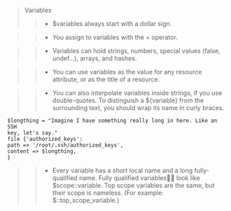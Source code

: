 > Variables
>> * $variables always start with a dollar sign.

>> * You assign to variables with the = operator.

>> * Variables can hold strings, numbers, special values (false, undef…), arrays, and hashes.

>> * You can use variables as the value for any resource attribute, or as the title of a resource.

>> * You can also interpolate variables inside strings, if you use double-quotes. To distinguish a
${variable} from the surrounding text, you should wrap its name in curly braces.
```
$longthing = "Imagine I have something really long in here. Like an SSH
key, let's say."
file {'authorized_keys':
path => '/root/.ssh/authorized_keys',
content => $longthing,
}
```

>> * Every variable has a short local name and a long fully-qualified name. Fully qualified variables􀀀􀀀
look like $scope::variable. Top scope variables are the same, but their scope is nameless. (For
example: $::top_scope_variable.)
